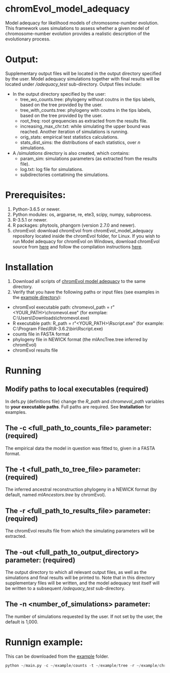 # chromEvol_model_adequacy
Model adequacy for likelihood models of chromosome-number evolution.
This framework uses simulations to assess whether a given model of chromosome-number evolution provides a realistic description of the evolutionary process.

# Output:
Supplementary output files will be located in the output directory specified by the user. Model adequacy simulations together with final results will be located under */adequacy_test* sub-directory.
Output files include:
- In the output directory specified by the user:
  - tree_wo_counts.tree: phylogeny without coutns in the tips labels, based on the tree provided by the user. 
  - tree_with_counts.tree: phylogeny with coutns in the tips labels, based on the tree provided by the user. 
  - root_freq: root grequencies as extracted from the results file.
  - increasing_max_chr.txt: while simulating the upper bound was reached. Another iteration of simulations is running. 
  - orig_stats: empirical test statistics calculations.
  - stats_dist_sims: the distributions of each statistics, over *n* simulations.
- A */simulations* directory is also created, which contains:
  - param_sim: simulations parameters (as extracted from the results file).
  - log.txt: log file for simulations.
  - subdirectories contatining the simulations.

# Prerequisites:
1. Python-3.6.5 or newer.
2. Python modules: os, argparse, re, ete3, scipy, numpy, subprocess.
3. R-3.5.1 or newer.
4. R packages: phytools, phangorn (version 2.7.0 and newer).
5. chromEvol: download chromEvol from chromEvol_model_adequacy repository located inside the chromEvol folder, for Linux. If you wish to run Model adequacy for chromEvol on Windows, download chromEvol source from [here](https://www.tau.ac.il/~itaymay/cp/chromEvol/downloads.html) and follow the compilation instructions [here](https://www.tau.ac.il/~itaymay/cp/chromEvol/chromEvol_v2.0_manual.pdf).

# Installation
1. Download all scripts of [chromEvol model adequacy](https://github.com/MayroseLab/chromEvol_model_adequacy) to the same directory.
2. Verify that you have the following paths or input files (see examples in the [example directory](https://github.com/MayroseLab/chromEvol_model_adequacy/tree/master/example)):
- chromEvol executable path: chromevol_path = r"<YOUR_PATH>\chromevol.exe" (for exmplae: C:\Users\Downloads\chromevol.exe)
- R executable path: R_path = r"<YOUR_PATH>\Rscript.exe" (for example: C:\Program Files\R\R-3.6.2\bin\Rscript.exe)
- counts file in FASTA format
- phylogeny file in NEWICK format (the mlAncTree.tree inferred by chromEvol)
- chromEvol results file

# Running
## Modify paths to local executables (required)
In defs.py (definitions file) change the *R_path* and *chromevol_path* variables to **your executable paths**. Full paths are required. See **Installation** for examples.
## The -c <full_path_to_counts_file> parameter: (required)
The empirical data the model in question was fitted to, given in a FASTA format.
## The -t <full_path_to_tree_file> parameter: (required)
The inferred ancestral reconstruction phylogeny in a NEWICK format (by default, named *mlAncestors.tree* by chromEvol).
## The -r <full_path_to_results_file> parameter: (required)
The chromEvol results file from which the simulating parameters will be extracted.
## The -out <full_path_to_output_directory> parameter: (required)
The output directory to which all relevant output files, as well as the simulations and final results will be printed to. Note that in this directory supplementary files will be written, and the model adequacy test itself will be written to a subsequent */adequacy_test* sub-directory.
## The -n <number_of_simulations> parameter:
The number of simulations requested by the user. If not set by the user, the default is 1,000.

# Runnign example:
This can be downloaded from the [example](https://github.com/MayroseLab/chromEvol_model_adequacy/tree/master/example) folder. <br>
```python
python ~/main.py -c ~/example/counts -t ~/example/tree -r ~/example/chromEvol.res -out ~/example/ -n 1000
```
